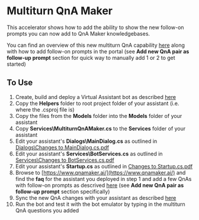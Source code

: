 # Multiturn QnA Maker
This accelerator shows how to add the ability to show the new follow-on prompts you can now add to
QnA Maker knowledgebases.

You can find an overview of this new multiturn QnA capability
[here](https://docs.microsoft.com/en-us/azure/cognitive-services/qnamaker/how-to/multiturn-conversation) 
along with how to add follow-on prompts in the portal (see **Add new QnA pair as follow-up prompt** section
for quick way to manually add 1 or 2 to get started)

## To Use
1. Create, build and deploy a Virtual Assistant bot as described [here](https://github.com/microsoft/botframework-solutions/blob/master/docs/tutorials/csharp/virtualassistant.md)
2. Copy the **Helpers** folder to root project folder of your assistant (i.e. where the .csproj file is)
3. Copy the files from the **Models** folder into the **Models** folder of your assistant
4. Copy **Services\MultiturnQnAMaker.cs** to the **Services** folder of your assistant
5. Edit your assistant's **Dialogs\MainDialog.cs** as outlined in 
[Dialogs\Changes to MainDialog.cs.pdf](Dialogs/Changes%20to%20MainDialog.cs.pdf)
6. Edit your assistant's **Services\BotServices.cs** as outlined in 
[Services\Changes to BotServices.cs.pdf](MultiturnQnAMaker/Services/Changes%20to%20BotServices.cs.pdf)
7. Edit your assistant's **Startup.cs** as outlined in 
[Changes to Startup.cs.pdf](Changes%20to%20Startup.cs.pdf)
8. Browse to [https://www.qnamaker.ai/](https://www.qnamaker.ai/) and find the **faq** for the assistant
you deployed in step 1 and add a few QnAs with follow-on prompts as descrived [here](https://docs.microsoft.com/en-us/azure/cognitive-services/qnamaker/how-to/multiturn-conversation) 
(see **Add new QnA pair as follow-up prompt** section specifically)
9. Sync the new QnA changes with your assistant as described [here](https://github.com/microsoft/botframework-solutions/blob/master/docs/tutorials/csharp/customizeassistant.md#update-your-local-lu-files-for-luis-and-qnamaker)
10. Run the bot and test it with the bot emulator by typing in the multiturn QnA questions you added